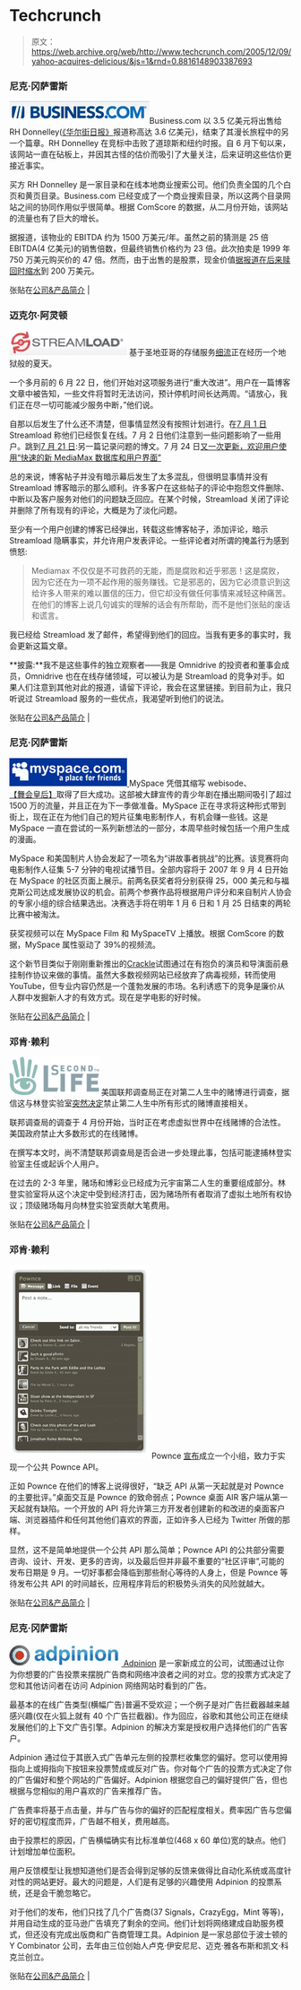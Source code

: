 # Techcrunch

> 原文：<https://web.archive.org/web/http://www.techcrunch.com/2005/12/09/yahoo-acquires-delicious/&js=1&rnd=0.8816148903387693>

### 尼克·冈萨雷斯

[![](img/90e7e817d7d28de99b16564aa1556d32.png)](https://web.archive.org/web/20070726115655/http://www.business.com/)Business.com 以 3.5 亿美元将出售给 RH Donnelley([《华尔街日报》](https://web.archive.org/web/20070726115655/http://online.wsj.com/article/SB118541740110378568.html)报道称高达 3.6 亿美元)，结束了其漫长旅程中的另一个篇章。RH Donnelley 在竞标中击败了道琼斯和纽约时报。自 6 月下旬以来，该网站一直在砧板上，并因其古怪的估价而吸引了大量关注，后来证明这些估价更接近事实。

买方 RH Donnelley 是一家目录和在线本地商业搜索公司。他们负责全国的几个白页和黄页目录。Business.com 已经变成了一个商业搜索目录，所以这两个目录网站之间的协同作用似乎很简单。根据 ComScore 的数据，从二月份开始，该网站的流量也有了巨大的增长。

据报道，该物业的 EBITDA 约为 1500 万美元/年。虽然之前的猜测是 25 倍 EBITDA(4 亿美元)的销售倍数，但最终销售价格约为 23 倍。此次拍卖是 1999 年 750 万美元购买价的 47 倍。然而，由于出售的是股票，现金价值[据报道在后来赎回时缩水](https://web.archive.org/web/20070726115655/http://forevergeek.com/news/debunking_the_businesscom_myth_it_wasnt_75_million.php)到 200 万美元。

张贴在[公司&产品简介](https://web.archive.org/web/20070726115655/http://www.techcrunch.com/category/company-product-profiles/ "View all posts in Company & Product Profiles") |

### 迈克尔·阿灵顿

[![](img/68748246d9901f244b4ab7f3a91e3e82.png)](https://web.archive.org/web/20070726115655/http://www.streamload.com/) 基于圣地亚哥的存储服务[细流](https://web.archive.org/web/20070726115655/http://www.streamload.com/)正在经历一个地狱般的夏天。

一个多月前的 6 月 22 日，他们开始对这项服务进行“重大改进”。用户在一篇博客文章中被告知，一些文件将暂时无法访问，预计停机时间长达两周。“请放心，我们正在尽一切可能减少服务中断，”他们说。

自那以后发生了什么还不清楚，但事情显然没有按照计划进行。在[7 月 1 日](https://web.archive.org/web/20070726115655/http://blog.mediamax.com/?p=98) Streamload 称他们已经恢复在线。7 月 2 日他们注意到一些问题影响了一些用户。跳到[7 月 21 日](https://web.archive.org/web/20070726115655/http://blog.mediamax.com/?p=102):另一篇记录问题的博文。7 月 24 日[又一次更新，欢迎用户使用“快速的新 MediaMax 数据库和用户界面”](https://web.archive.org/web/20070726115655/http://blog.mediamax.com/?p=103)

总的来说，博客帖子并没有暗示幕后发生了太多混乱，但很明显事情并没有 Streamload 博客暗示的那么顺利。许多客户在这些帖子的评论中抱怨文件删除、中断以及客户服务对他们的问题缺乏回应。在某个时候，Streamload 关闭了评论并删除了所有现有的评论，大概是为了淡化问题。

至少有一个用户创建的博客已经弹出，转载这些博客帖子，添加评论，暗示 Streamload 隐瞒事实，并允许用户发表评论。一些评论者对所谓的掩盖行为感到愤怒:

> Mediamax 不仅仅是不可救药的无能，而是腐败和近乎邪恶！这是腐败，因为它还在为一项不起作用的服务赚钱。它是邪恶的，因为它必须意识到这给许多人带来的难以置信的压力，但它却没有做任何事情来减轻这种痛苦。在他们的博客上说几句诚实的理解的话会有所帮助，而不是他们张贴的废话和谎言。

我已经给 Streamload 发了邮件，希望得到他们的回应。当我有更多的事实时，我会更新这篇文章。

**披露:**我不是这些事件的独立观察者——我是 Omnidrive 的投资者和董事会成员，Omnidrive 也在在线存储领域，可以被认为是 Streamload 的竞争对手。如果人们注意到其他对此的报道，请留下评论，我会在这里链接。到目前为止，我只听说过 Streamload 服务的一些优点，我渴望听到他们的说法。

张贴在[公司&产品简介](https://web.archive.org/web/20070726115655/http://www.techcrunch.com/category/company-product-profiles/ "View all posts in Company & Product Profiles") |

### 尼克·冈萨雷斯

[![](img/5da7c55ce4f97389d4641893c29c7128.png) ](https://web.archive.org/web/20070726115655/http://www.myspace.com/) MySpace 凭借其缩写 webisode、[【舞会皇后】](https://web.archive.org/web/20070726115655/http://www.techcrunch.com/2007/03/29/shakespeare-happy-days-and-prom-queen/)取得了巨大成功。这部被大肆宣传的青少年剧在播出期间吸引了超过 1500 万的流量，并且正在为下一季做准备。MySpace 正在寻求将这种形式带到街上，现在正在为他们自己的短片征集电影制作人，有机会赚一些钱。这是 MySpace 一直在尝试的一系列新想法的一部分，本周早些时候包括一个用户生成的漫画。

MySpace 和美国制片人协会发起了一项名为“讲故事者挑战”的比赛。该竞赛将向电影制作人征集 5-7 分钟的电视试播节目。全部内容将于 2007 年 9 月 4 日开始在 MySpace 的社区页面上展示。前两名获奖者将分别获得 25，000 美元和与福克斯公司达成发展协议的机会。前两个参赛作品将根据用户评分和来自制片人协会的专家小组的综合结果选出。决赛选手将在明年 1 月 6 日和 1 月 25 日结束的两轮比赛中被淘汰。

获奖视频可以在 MySpace Film 和 MySpaceTV 上播放。根据 ComScore 的数据，MySpace 属性驱动了 39%的视频流。

这个新节目类似于刚刚重新推出的[Crackle](https://web.archive.org/web/20070726115655/http://www.crunchbase.com/company/crackle)试图通过在有抱负的演员和导演面前悬挂制作协议来做的事情。虽然大多数视频网站已经放弃了病毒视频，转而使用 YouTube，但专业内容仍然是一个蓬勃发展的市场。名利诱惑下的竞争是廉价从人群中发掘新人才的有效方式。现在是学电影的好时候。

张贴在[公司&产品简介](https://web.archive.org/web/20070726115655/http://www.techcrunch.com/category/company-product-profiles/ "View all posts in Company & Product Profiles") |

### 邓肯·赖利

[![](img/c276cd05d25696f823b031af0422cbea.png)](https://web.archive.org/web/20070726115655/http://www.crunchbase.com/company/secondlife) 美国联邦调查局正在对第二人生中的赌博进行调查，据信这与林登实验室[突然决定](https://web.archive.org/web/20070726115655/http://blog.secondlife.com/2007/07/25/wagering-in-second-life-new-policy)禁止第二人生中所有形式的赌博直接相关。

联邦调查局的调查于 4 月份开始，当时正在考虑虚拟世界中在线赌博的合法性。美国政府禁止大多数形式的在线赌博。

在撰写本文时，尚不清楚联邦调查局是否会进一步处理此事，包括可能逮捕林登实验室主任或起诉个人用户。

在过去的 2-3 年里，赌场和博彩业已经成为元宇宙第二人生的重要组成部分。林登实验室将从这个决定中受到经济打击，因为赌场所有者取消了虚拟土地所有权协议；顶级赌场每月向林登实验室贡献大笔费用。

张贴在[公司&产品简介](https://web.archive.org/web/20070726115655/http://www.techcrunch.com/category/company-product-profiles/ "View all posts in Company & Product Profiles") |

### 邓肯·赖利

![](img/513a2a050ddcf0451b8d4acb8647bcd0.png) Pownce [宣布](https://web.archive.org/web/20070726115655/http://blog.pownce.com/2007/07/25/coming-soon-the-pownce-public-api/)成立一个小组，致力于实现一个公共 Pownce API。

正如 Pownce 在他们的博客上说得很好，“缺乏 API 从第一天起就是对 Pownce 的主要批评。”桌面交互是 Pownce 的致命弱点；Pownce 桌面 AIR 客户端从第一天起就有缺陷。一个开放的 API 将允许第三方开发者创建新的和改进的桌面客户端、浏览器插件和任何其他他们喜欢的界面，正如许多人已经为 Twitter 所做的那样。

显然，这不是简单地提供一个公共 API 那么简单；Pownce API 的公共部分需要咨询、设计、开发、更多的咨询，以及最后但并非最不重要的“社区评审”,可能的发布日期是 9 月。一切好事都会降临到那些耐心等待的人身上，但是 Pownce 等待发布公共 API 的时间越长，应用程序背后的积极势头消失的风险就越大。

张贴在[公司&产品简介](https://web.archive.org/web/20070726115655/http://www.techcrunch.com/category/company-product-profiles/ "View all posts in Company & Product Profiles") |

### 尼克·冈萨雷斯

[![adpinionlogo.png](img/93f9c37cfb0404fcd5bffc85ae5b74d0.png) ](https://web.archive.org/web/20070726115655/http://adpinion.com/) [Adpinion](https://web.archive.org/web/20070726115655/http://adpinion.com/) 是一家新成立的公司，试图通过让你为你想要的广告投票来摆脱广告商和网络冲浪者之间的对立。您的投票方式决定了您和其他访问者在访问 Adpinion 网络网站时看到的广告。

最基本的在线广告类型(横幅广告)普遍不受欢迎；一个例子是对广告拦截器越来越感兴趣(仅在火狐上就有 40 个广告拦截器)。作为回应，谷歌和其他公司正在继续发展他们的上下文广告引擎。Adpinion 的解决方案是授权用户选择他们的广告客户。

Adpinion 通过位于其嵌入式广告单元左侧的投票栏收集您的偏好。您可以使用拇指向上或拇指向下按钮来投票赞成或反对广告。你对每个广告的投票方式决定了你的广告偏好和整个网站的广告偏好。Adpinion 根据您自己的偏好提供广告，但也根据与您相似的用户喜欢的广告来推荐广告。

广告费率将基于点击量，并与广告与你的偏好的匹配程度相关。费率因广告与您偏好的密切程度而异，广告越不相关，费用越高。

由于投票栏的原因，广告横幅确实有比标准单位(468 x 60 单位)宽的缺点。他们计划增加单位面积。

用户反馈模型让我想知道他们是否会得到足够的反馈来做得比自动化系统或高度针对性的网站更好。最大的问题是，人们是有足够的兴趣使用 Adpinion 的投票系统，还是会干脆忽略它。

对于他们的发布，他们只找了几个广告商(37 Signals，CrazyEgg，Mint 等等)，并用自动生成的亚马逊广告填充了剩余的空间。他们计划将网络建成自助服务模式，但还没有完成出版商和广告商管理工具。Adpinion 是一家总部位于波士顿的 Y Combinator 公司，去年由三位创始人卢克·伊安尼尼、迈克·雅各布斯和凯文·科克兰创立。

张贴在[公司&产品简介](https://web.archive.org/web/20070726115655/http://www.techcrunch.com/category/company-product-profiles/ "View all posts in Company & Product Profiles") |